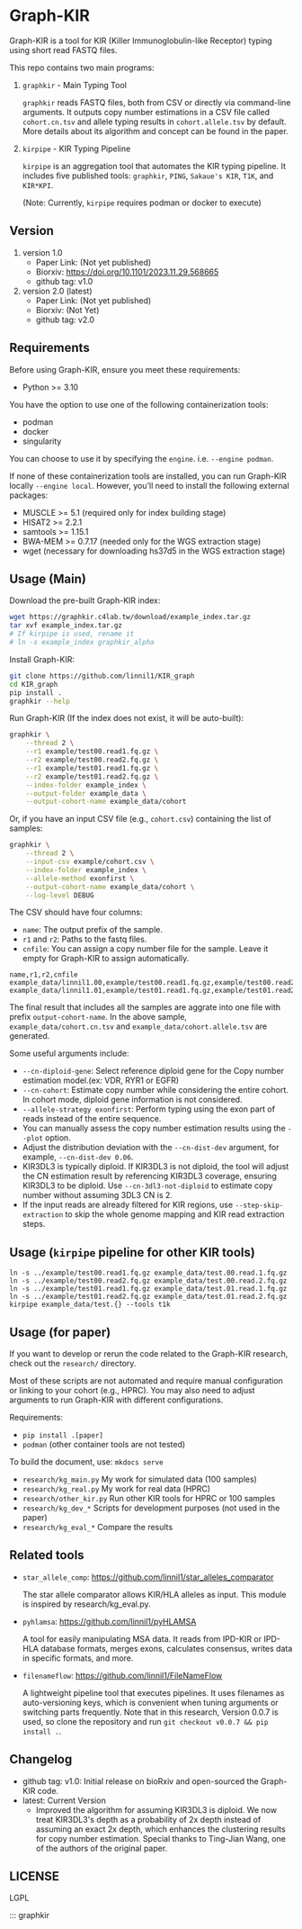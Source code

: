 # Graph-KIR

Graph-KIR is a tool for KIR (Killer Immunoglobulin-like Receptor) typing using short read FASTQ files.

This repo contains two main programs:

1. `graphkir` - Main Typing Tool
  
    `graphkir` reads FASTQ files, both from CSV or directly via command-line arguments.
    It outputs copy number estimations in a CSV file called `cohort.cn.tsv` and 
    allele typing results in `cohort.allele.tsv` by default.
    More details about its algorithm and concept can be found in the paper.

2. `kirpipe` - KIR Typing Pipeline

    `kirpipe` is an aggregation tool that automates the KIR typing pipeline.
    It includes five published tools: `graphkir`, `PING`, `Sakaue's KIR`, `T1K`, and `KIR*KPI`.

    (Note: Currently, `kirpipe` requires podman or docker to execute)


## Version

1. version 1.0
	* Paper Link: (Not yet published)
	* Biorxiv: https://doi.org/10.1101/2023.11.29.568665
	* github tag: v1.0
2. version 2.0 (latest)
	* Paper Link: (Not yet published)
	* Biorxiv: (Not Yet)
	* github tag: v2.0


## Requirements

Before using Graph-KIR, ensure you meet these requirements:

* Python >= 3.10

You have the option to use one of the following containerization tools:

* podman 
* docker
* singularity

You can choose to use it by specifying the `engine`. i.e. `--engine podman`.

If none of these containerization tools are installed, you can run Graph-KIR locally `--engine local`.
However, you'll need to install the following external packages:

* MUSCLE >= 5.1 (required only for index building stage)
* HISAT2 >= 2.2.1
* samtools >= 1.15.1
* BWA-MEM >= 0.7.17 (needed only for the WGS extraction stage)
* wget (necessary for downloading hs37d5 in the WGS extraction stage)


## Usage (Main)

Download the pre-built Graph-KIR index:
``` bash
wget https://graphkir.c4lab.tw/download/example_index.tar.gz
tar xvf example_index.tar.gz
# If kirpipe is used, rename it
# ln -s example_index graphkir_alpha
```

Install Graph-KIR:
``` bash
git clone https://github.com/linnil1/KIR_graph
cd KIR_graph
pip install .
graphkir --help
```

Run Graph-KIR (If the index does not exist, it will be auto-built):

``` bash
graphkir \
    --thread 2 \
    --r1 example/test00.read1.fq.gz \
    --r2 example/test00.read2.fq.gz \
    --r1 example/test01.read1.fq.gz \
    --r2 example/test01.read2.fq.gz \
    --index-folder example_index \
    --output-folder example_data \
    --output-cohort-name example_data/cohort
```

Or, if you have an input CSV file (e.g., `cohort.csv`) containing the list of samples:

``` bash
graphkir \
    --thread 2 \
    --input-csv example/cohort.csv \
    --index-folder example_index \
    --allele-method exonfirst \
    --output-cohort-name example_data/cohort \
    --log-level DEBUG
```

The CSV should have four columns:

* `name`: The output prefix of the sample.
* `r1` and `r2`: Paths to the fastq files.
* `cnfile`: You can assign a copy number file for the sample. Leave it empty for Graph-KIR to assign automatically.

``` csv
name,r1,r2,cnfile
example_data/linnil1.00,example/test00.read1.fq.gz,example/test00.read2.fq.gz,example/test00.assigned.cn.tsv
example_data/linnil1.01,example/test01.read1.fq.gz,example/test01.read2.fq.gz,
```

The final result that includes all the samples are aggrate into one file with prefix `output-cohort-name`.
In the above sample, `example_data/cohort.cn.tsv` and `example_data/cohort.allele.tsv` are generated.

Some useful arguments include:
* `--cn-diploid-gene`: Select reference diploid gene for the Copy number estimation model.(ex: VDR, RYR1 or EGFR)
* `--cn-cohort`: Estimate copy number while considering the entire cohort. In cohort mode, diploid gene information is not considered.
* `--allele-strategy exonfirst`: Perform typing using the exon part of reads instead of the entire sequence.
* You can manually assess the copy number estimation results using the `--plot` option.
* Adjust the distribution deviation with the `--cn-dist-dev` argument, for example, `--cn-dist-dev 0.06`.
* KIR3DL3 is typically diploid. If KIR3DL3 is not diploid, the tool will adjust the CN estimation result by referencing KIR3DL3 coverage, ensuring KIR3DL3 to be diploid. Use `--cn-3dl3-not-diploid` to estimate copy number without assuming 3DL3 CN is 2.
* If the input reads are already filtered for KIR regions, use `--step-skip-extraction` to skip the whole genome mapping and KIR read extraction steps.


## Usage (`kirpipe` pipeline for other KIR tools)
```
ln -s ../example/test00.read1.fq.gz example_data/test.00.read.1.fq.gz
ln -s ../example/test00.read2.fq.gz example_data/test.00.read.2.fq.gz
ln -s ../example/test01.read1.fq.gz example_data/test.01.read.1.fq.gz
ln -s ../example/test01.read2.fq.gz example_data/test.01.read.2.fq.gz
kirpipe example_data/test.{} --tools t1k
```


## Usage (for paper)

If you want to develop or rerun the code related to the Graph-KIR research, check out the `research/` directory.

Most of these scripts are not automated and require manual configuration or linking to your cohort (e.g., HPRC).
You may also need to adjust arguments to run Graph-KIR with different configurations.

Requirements:
* `pip install .[paper]`
* `podman` (other container tools are not tested)

To build the document, use: `mkdocs serve`

* `research/kg_main.py`         My work for simulated data (100 samples)
* `research/kg_real.py`         My work for real data (HPRC)
* `research/other_kir.py`       Run other KIR tools for HPRC or 100 samples
* `research/kg_dev_*`           Scripts for development purposes (not used in the paper)
* `research/kg_eval_*`          Compare the results


## Related tools
* `star_allele_comp`: https://github.com/linnil1/star_alleles_comparator

  The star allele comparator allows KIR/HLA alleles as input. This module is inspired by research/kg_eval.py.

* `pyhlamsa`: https://github.com/linnil1/pyHLAMSA

  A tool for easily manipulating MSA data. It reads from IPD-KIR or IPD-HLA database formats, merges exons, calculates consensus, writes data in specific formats, and more.

* `filenameflow`: https://github.com/linnil1/FileNameFlow

  A lightweight pipeline tool that executes pipelines. It uses filenames as auto-versioning keys, which is convenient when tuning arguments or switching parts frequently. Note that in this research, Version 0.0.7 is used, so clone the repository and run `git checkout v0.0.7 && pip install .`.


## Changelog

* github tag: v1.0: Initial release on bioRxiv and open-sourced the Graph-KIR code.
* latest: Current Version
  * Improved the algorithm for assuming KIR3DL3 is diploid. We now treat KIR3DL3's depth as a probability of 2x depth instead of assuming an exact 2x depth, which enhances the clustering results for copy number estimation. Special thanks to Ting-Jian Wang, one of the authors of the original paper.


## LICENSE
LGPL


::: graphkir
